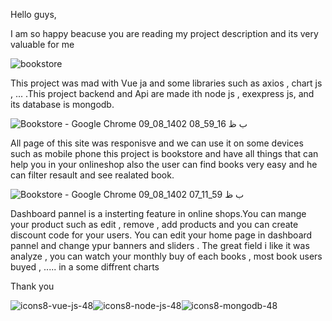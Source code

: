 Hello guys,


I am so happy beacuse you are reading my project description and its very valuable for me

![bookstore](https://github.com/Ad-alwer/bookstore/assets/66328978/ec405148-79f3-4f0e-89d8-adb38c819fce)

This project was mad with Vue ja and some libraries such as axios , chart js , ...
.This project backend and Api are made ith node js , exexpress js, and its database is mongodb. 

![Bookstore - Google Chrome 09_08_1402 08_59_16 ب ظ](https://github.com/Ad-alwer/bookstore/assets/66328978/a998294c-050b-4a5b-94ab-74309388ad05)

All page of this site was responisve and we can use it on some devices such as mobile phone
this project is bookstore and have all things that can help you in your onlineshop also the user can find books very easy and he can filter resault and see realated book.

![Bookstore - Google Chrome 09_08_1402 07_11_59 ب ظ](https://github.com/Ad-alwer/bookstore/assets/66328978/e2f27846-90bf-445c-9d65-1bebfa543aba)

Dashboard pannel is a insterting feature in online shops.You can mange your product such as edit , remove , add products and you can create discount code for your users.
You can edit your home page in dashboard pannel and change ypur banners and sliders .
The great field i like it was analyze ,  you can watch your monthly buy of each books , most book users buyed , ..... in a some diffrent charts

Thank you 

![icons8-vue-js-48](https://github.com/Ad-alwer/bookstore/assets/66328978/caa12777-b6a5-40e0-90ef-7b8900c17ffb)![icons8-node-js-48](https://github.com/Ad-alwer/bookstore/assets/66328978/a6fe6105-c6ef-4769-bbb0-e9f4ca512a53)![icons8-mongodb-48](https://github.com/Ad-alwer/bookstore/assets/66328978/2b984ed5-3405-4af8-ac68-f644527291b6)




